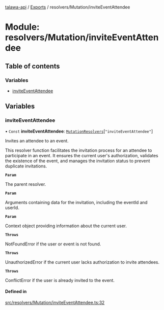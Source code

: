 [talawa-api](../README.md) / [Exports](../modules.md) / resolvers/Mutation/inviteEventAttendee

# Module: resolvers/Mutation/inviteEventAttendee

## Table of contents

### Variables

- [inviteEventAttendee](resolvers_Mutation_inviteEventAttendee.md#inviteeventattendee)

## Variables

### inviteEventAttendee

• `Const` **inviteEventAttendee**: [`MutationResolvers`](types_generatedGraphQLTypes.md#mutationresolvers)[``"inviteEventAttendee"``]

Invites an attendee to an event.

This resolver function facilitates the invitation process for an attendee to participate in an event.
It ensures the current user's authorization, validates the existence of the event, and manages the invitation status
to prevent duplicate invitations.

**`Param`**

The parent resolver.

**`Param`**

Arguments containing data for the invitation, including the eventId and userId.

**`Param`**

Context object providing information about the current user.

**`Throws`**

NotFoundError if the user or event is not found.

**`Throws`**

UnauthorizedError if the current user lacks authorization to invite attendees.

**`Throws`**

ConflictError if the user is already invited to the event.

#### Defined in

[src/resolvers/Mutation/inviteEventAttendee.ts:32](https://github.com/PalisadoesFoundation/talawa-api/blob/4c7d3ea/src/resolvers/Mutation/inviteEventAttendee.ts#L32)
